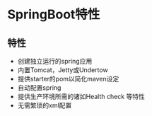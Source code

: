 # SpringBoot特性
##





## 特性
* 创建独立运行的spring应用
* 内置Tomcat，Jetty或Undertow
* 提供starter的pom以简化maven设定
* 自动配置spring
* 提供生产环境所需的诸如Health check 等特性
* 无需繁琐的xml配置
